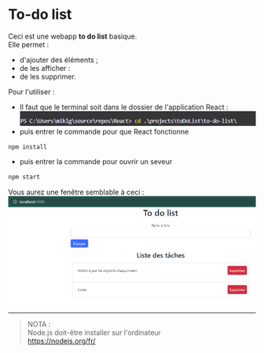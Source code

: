 # **To-do list**

Ceci est une webapp **to do list** basique.  
Elle permet :
* d'ajouter des éléments ;
* de les afficher :
* de les supprimer.

Pour l'utiliser :
* Il faut que le terminal soit dans le dossier de l'application React :  
![chemin](../../src/sceenshots/pathReactWebapp.png "chemin du projet")
* puis entrer le commande pour que React fonctionne
```powershell
npm install
```
* puis entrer la commande pour ouvrir un seveur
```ps
npm start
```

Vous aurez une fenêtre semblable à ceci :  
![aperçu](../../src/sceenshots/overview.png "aperçu du projet")

___
>NOTA :  
> Node.js doit-être installer sur l'ordinateur  
> https://nodejs.org/fr/